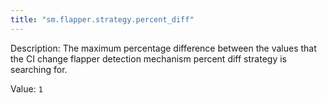 ```yaml
---
title: "sm.flapper.strategy.percent_diff"
---
```


Description: The maximum percentage difference between the values that the CI change flapper detection mechanism percent diff strategy is searching for.

Value: `1`